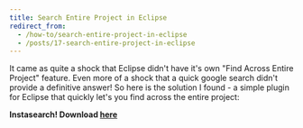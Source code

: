 ```yaml
---
title: Search Entire Project in Eclipse
redirect_from:
  - /how-to/search-entire-project-in-eclipse
  - /posts/17-search-entire-project-in-eclipse
---
```


<p>It came as quite a shock that Eclipse&nbsp;didn&#39;t have it&#39;s own &quot;Find Across Entire Project&quot; feature. Even more of a shock that a quick google search didn&#39;t provide a definitive answer! So here is the solution I found - a simple plugin for Eclipse that&nbsp;quickly let&#39;s you find across the entire project:</p>

<p style="font-weight: bold">Instasearch! Download <a href="http://marketplace.eclipse.org/content/instasearch">here</a></p>

